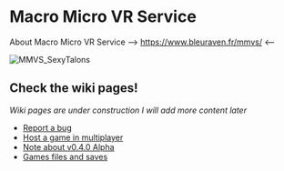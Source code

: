 # Macro Micro VR Service

About Macro Micro VR Service --> https://www.bleuraven.fr/mmvs/ <--

![MMVS_SexyTalons](https://user-images.githubusercontent.com/7216958/154977012-87b35140-d851-445e-9328-b4a5e370116c.jpg)

## Check the wiki pages!
_Wiki pages are under construction I will add more content later_
- [Report a bug](https://github.com/xavier150/MMVS/wiki/Bug-Report)
- [Host a game in multiplayer](https://github.com/xavier150/MMVS/wiki/Host)
- [Note about v0.4.0 Alpha](https://github.com/xavier150/MMVS/wiki/v0.4.0-Alpha)
- [Games files and saves](https://github.com/xavier150/MMVS/wiki/Save)
